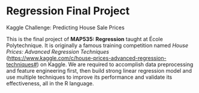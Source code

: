# Regression Final Project
Kaggle Challenge: Predicting House Sale Prices

This is the final project of **MAP535: Regression** taught at École Polytechnique. It is originally a famous training competition named *House Prices: Advanced Regression Techniques* (https://www.kaggle.com/c/house-prices-advanced-regression-techniques#) on Kaggle. We are required to accomplish data preprocessing and feature engineering first, then build strong linear regression model and use multiple techniques to improve its performance and validate its effectiveness, all in the R language. 
